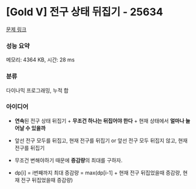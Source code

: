 # [Gold V] 전구 상태 뒤집기 - 25634 

[문제 링크](https://www.acmicpc.net/problem/25634) 

### 성능 요약

메모리: 4364 KB, 시간: 28 ms

### 분류

다이나믹 프로그래밍, 누적 합

### 아이디어
- **연속**된 전구 상태 뒤집기 + **무조건 하나는 뒤집어야 한다** + 현재 상태에서 **얼마나 늘어날 수 있을까**
- 앞선 전구 모두를 뒤집고, 현재 전구를 뒤집기 or 앞선 전구 모두 뒤집지 않고, 현재 전구를 뒤집기
- 무조건 변해야하기 때문에 **증감량**의 최대를 구하자.
  
- dp[i] = i번째까지 최대 증감량 = max(dp[i-1] + 현재 전구 뒤집었을때 증감량, 현재 전구 뒤집었을때 증감량)

